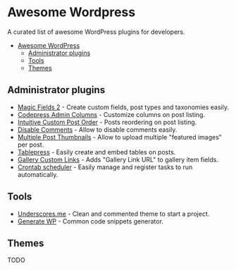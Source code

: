 # Awesome Wordpress

A curated list of awesome WordPress plugins for developers.

- [Awesome WordPress](#awesome-wordpress)
  - [Administrator plugins](#administrator-plugins)
  - [Tools](#tools)
  - [Themes](#themes)

## Administrator plugins

- [Magic Fields 2](https://github.com/magic-fields-team/Magic-Fields-2) - Create custom fields, post types and taxonomies easily.
- [Codepress Admin Columns](https://wordpress.org/plugins/codepress-admin-columns/) - Customize columns on post listing.
- [Intuitive Custom Post Order](https://wordpress.org/plugins/intuitive-custom-post-order/) - Posts reordering on post listing.
- [Disable Comments](https://wordpress.org/plugins/disable-comments/) - Allow to disable comments easily.
- [Multiple Post Thumbnails]( https://wordpress.org/plugins/multiple-post-thumbnails/) - Allow to upload multiple "featured images" per post.
- [Tablepress](https://wordpress.org/plugins/tablepress/) - Easily create and embed tables on posts.
- [Gallery Custom Links](https://wordpress.org/plugins/wp-gallery-custom-links/) - Adds "Gallery Link URL" to gallery item fields.
- [Crontab scheduler](https://wordpress.org/plugins/cronjob-scheduler) - Easily manage and register tasks to run automatically.

## Tools

- [Underscores.me](http://underscores.me/) - Clean and commented theme to start a project.
- [Generate WP](http://generatewp.com/) - Common code snippets generator.


## Themes

TODO
